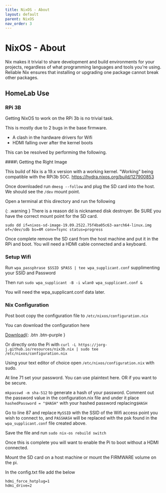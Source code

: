 ```yaml
---
title: NixOS - About
layout: default
parent: NixOS
nav_order: 3
---
```


# NixOS - About


Nix makes it trivial to share development and build environments for your projects, regardless of what programming languages and tools you're using. Reliable Nix ensures that installing or upgrading one package cannot break other packages.


## HomeLab Use

### RPi 3B

Getting NixOS to work on the RPi 3b is no trivial task.

This is mostly due to 2 bugs in the base firmware.
- A clash in the hardware drivers for Wifi
- HDMI falling over after the kernel boots

This can be resolved by performing the following.

####\ Getting the Right Image

This build of Nix is a 19.x version with a working kernel. "Working" being compatible with the RPi3b SOC.
https://hydra.nixos.org/build/127900853

Once downloaded run `dmesg --follow` and plug the SD card into the host. We should see the `/dev` mount point.

Open a terminal at this directory and run the following

{: .warning }
There is a reason dd is nicknamed disk destroyer. Be SURE you have the correct mount point for the SD card.

```
sudo dd if=nixos-sd-image-19.09.2522.75f4ba05c63-aarch64-linux.img of=/dev/sdb bs=4M conv=fsync status=progress
```

Once complete remove the SD card from the host machine and put it in the RPi and boot. You will need a HDMI cable connected and a keyboard.



### Setup Wifi

Run `wpa_passphrase $SSID $PASS | tee wpa_supplicant.conf` supplimenting your SSID and Password

Then run `sudo wpa_supplicant -B -i wlan0 wpa_supplicant.conf &`

You will need the wpa_supplicant.conf data later.

### Nix Configuration

Post boot copy the configuration file to `/etc/nixos/configuration.nix`

You can download the configuration here

[Download](resources/nix3b.nix){: .btn .btn-purple }

Or directly onto the Pi with `curl -L https://jorg-j.github.io/resources/nix3b.nix | sudo tee /etc/nixos/configuration.nix`

Using your text editor of choice open `/etc/nixos/configuration.nix` with sudo.

At line 71 set your password. You can use plaintext here. OR if you want to be secure.

`mkpasswd -m sha-512` to generate a hash of your password. Comment out the password value in the configuration.nix file and under it place
`hashedPassword = "$HASH"` with your hashed password replacing`$HASH`

Go to line 87 and replace `MySSID` with the SSID of the Wifi access point you wish to connect to, and `PASSHASH` will be replaced with the psk found in the `wpa_supplicant.conf` file created above.

Save the file and run `sudo nix-os rebuild switch`

Once this is complete you will want to enable the Pi to boot without a HDMI connected.

Mount the SD card on a host machine or mount the FIRMWARE volume on the pi.

In the config.txt file add the below

```
hdmi_force_hotplug=1
hdmi_drive=2
```